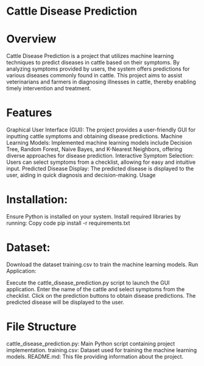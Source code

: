 
# Cattle Disease Prediction
# Overview
Cattle Disease Prediction is a project that utilizes machine learning techniques to predict diseases in cattle based on their symptoms. By analyzing symptoms provided by users, the system offers predictions for various diseases commonly found in cattle. This project aims to assist veterinarians and farmers in diagnosing illnesses in cattle, thereby enabling timely intervention and treatment.

# Features
Graphical User Interface (GUI): The project provides a user-friendly GUI for inputting cattle symptoms and obtaining disease predictions.
Machine Learning Models: Implemented machine learning models include Decision Tree, Random Forest, Naive Bayes, and K-Nearest Neighbors, offering diverse approaches for disease prediction.
Interactive Symptom Selection: Users can select symptoms from a checklist, allowing for easy and intuitive input.
Predicted Disease Display: The predicted disease is displayed to the user, aiding in quick diagnosis and decision-making.
Usage
# Installation:

Ensure Python is installed on your system.
Install required libraries by running:
Copy code
pip install -r requirements.txt
# Dataset:

Download the dataset training.csv to train the machine learning models.
Run Application:

Execute the cattle_disease_prediction.py script to launch the GUI application.
Enter the name of the cattle and select symptoms from the checklist.
Click on the prediction buttons to obtain disease predictions.
The predicted disease will be displayed to the user.
# File Structure
cattle_disease_prediction.py: Main Python script containing project implementation.
training.csv: Dataset used for training the machine learning models.
README.md: This file providing information about the project.
